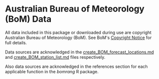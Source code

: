 # Australian Bureau of Meteorology (BoM) Data

All data included in this package or downloaded during use are copyright
Australian Bureau of Meteorology (BoM). See BoM's
[Copyright Notice](http://www.bom.gov.au/other/copyright.shtml) for full
details.

Data sources are acknowledged in the
[create_BOM_forecast_locations.md](create_BOM_forecast_locations.md) and
[create_BOM_station_list.md](create_BOM_station_list.md) files respectively.

Also data sources are acknowledged in the references section for each applicable
function in the _bomrang_ R package.
